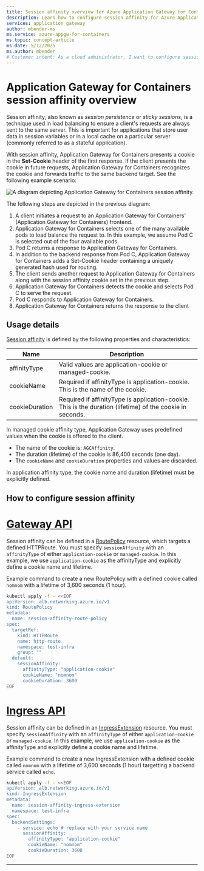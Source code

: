 ```yaml
---
title: Session affinity overview for Azure Application Gateway for Containers
description: Learn how to configure session affinity for Azure Application Gateway for Containers.
services: application gateway
author: mbender-ms
ms.service: azure-appgw-for-containers
ms.topic: concept-article
ms.date: 5/12/2025
ms.author: mbender
# Customer intent: As a cloud administrator, I want to configure session affinity in the application gateway for my containers, so that I can ensure user requests are consistently routed to the same server for improved data management and application performance.
---
```


# Application Gateway for Containers session affinity overview

Session affinity, also known as *session persistence* or *sticky sessions*, is a technique used in load balancing to ensure a client's requests are always sent to the same server. This is important for applications that store user data in session variables or in a local cache on a particular server (commonly referred to as a stateful application).

With session affinity, Application Gateway for Containers presents a cookie in the **Set-Cookie** header of the first response. If the client presents the cookie in future requests, Application Gateway for Containers recognizes the cookie and forwards traffic to the same backend target. See the following example scenario:

  ![A diagram depicting Application Gateway for Containers session affinity.](./media/session-affinity/session-affinity.png)

The following steps are depicted in the previous diagram:

1. A client initiates a request to an Application Gateway for Containers' (Application Gateway for Containers) frontend.
2. Application Gateway for Containers selects one of the many available pods to load balance the request to. In this example, we assume Pod C is selected out of the four available pods.
3. Pod C returns a response to Application Gateway for Containers.
4. In addition to the backend response from Pod C, Application Gateway for Containers adds a Set-Cookie header containing a uniquely generated hash used for routing.
5. The client sends another request to Application Gateway for Containers along with the session affinity cookie set in the previous step.
6. Application Gateway for Containers detects the cookie and selects Pod C to serve the request.
7. Pod C responds to Application Gateway for Containers.
8. Application Gateway for Containers returns the response to the client

## Usage details

[Session affinity](api-specification-kubernetes.md#alb.networking.azure.io/v1.SessionAffinity) is defined by the following properties and characteristics:

| Name | Description |
| ---- | ----------- |
| affinityType | Valid values are application-cookie or managed-cookie. |
| cookieName | Required if affinityType is application-cookie. This is the name of the cookie. |
| cookieDuration | Required if affinityType is application-cookie. This is the duration (lifetime) of the cookie in seconds. |

In managed cookie affinity type, Application Gateway uses predefined values when the cookie is offered to the client.

- The name of the cookie is: `AGCAffinity`.
- The duration (lifetime) of the cookie is 86,400 seconds (one day).
- The `cookieName` and `cookieDuration` properties and values are discarded.

In application affinity type, the cookie name and duration (lifetime) must be explicitly defined.

## How to configure session affinity

# [Gateway API](#tab/session-affinity-gateway-api)

Session affinity can be defined in a [RoutePolicy](api-specification-kubernetes.md#alb.networking.azure.io/v1.RoutePolicy) resource, which targets a defined HTTPRoute. You must specify `sessionAffinity` with an `affinityType` of either `application-cookie` or `managed-cookie`. In this example, we use `application-cookie` as the affinityType and explicitly define a cookie name and lifetime.

Example command to create a new RoutePolicy with a defined cookie called `nomnom` with a lifetime of 3,600 seconds (1 hour).

```bash
kubectl apply -f - <<EOF
apiVersion: alb.networking.azure.io/v1
kind: RoutePolicy
metadata:
  name: session-affinity-route-policy
spec:
  targetRef:
    kind: HTTPRoute
    name: http-route
    namespace: test-infra
    group: ""
  default:
    sessionAffinity: 
      affinityType: "application-cookie"
      cookieName: "nomnom"
      cookieDuration: 3600
EOF
```

# [Ingress API](#tab/session-affinity-ingress-api)

Session affinity can be defined in an [IngressExtension](api-specification-kubernetes.md#alb.networking.azure.io/v1.IngressExtensionSpec) resource. You must specify `sessionAffinity` with an `affinityType` of either `application-cookie` or `managed-cookie`. In this example, we use `application-cookie` as the affinityType and explicitly define a cookie name and lifetime.

Example command to create a new IngressExtension with a defined cookie called `nomnom` with a lifetime of 3,600 seconds (1 hour) targetting a backend service called `echo`.

```bash
kubectl apply -f - <<EOF
apiVersion: alb.networking.azure.io/v1
kind: IngressExtension
metadata:
  name: session-affinity-ingress-extension
  namespace: test-infra
spec:
  backendSettings:
    - service: echo # replace with your service name
      sessionAffinity:
        affinityType: "application-cookie"
        cookieName: "nomnom"
        cookieDuration: 3600
EOF
```

---
